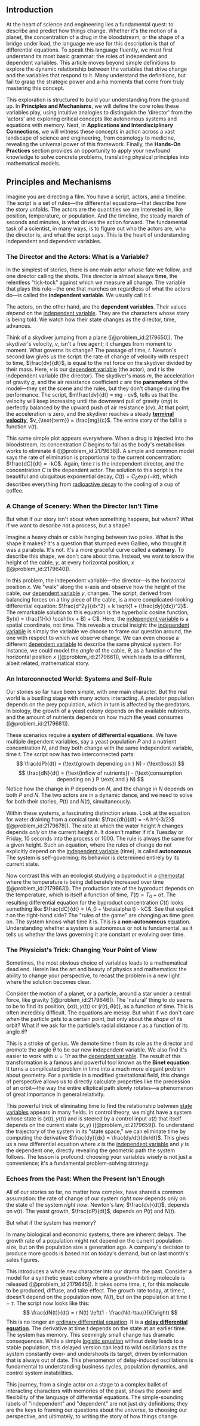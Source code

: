 ## Introduction
At the heart of science and engineering lies a fundamental quest: to describe and predict how things change. Whether it's the motion of a planet, the concentration of a drug in the bloodstream, or the shape of a bridge under load, the language we use for this description is that of differential equations. To speak this language fluently, we must first understand its most basic grammar: the roles of independent and dependent variables. This article moves beyond simple definitions to explore the dynamic relationship between the variables that drive change and the variables that respond to it. Many understand the definitions, but fail to grasp the strategic power and a-ha moments that come from truly mastering this concept.

This exploration is structured to build your understanding from the ground up. In **Principles and Mechanisms**, we will define the core roles these variables play, using intuitive analogies to distinguish the 'director' from the 'actors' and exploring critical concepts like autonomous systems and equations with memory. Next, in **Applications and Interdisciplinary Connections**, we will witness these concepts in action across a vast landscape of science and engineering, from cosmology to medicine, revealing the universal power of this framework. Finally, the **Hands-On Practices** section provides an opportunity to apply your newfound knowledge to solve concrete problems, translating physical principles into mathematical models.

## Principles and Mechanisms

Imagine you are directing a film. You have a script, actors, and a timeline. The script is a set of rules—the differential equations—that describe how the story unfolds. The actors are the quantities we are interested in, like position, temperature, or population. And the timeline, the steady march of seconds and minutes, is what drives the action forward. The fundamental task of a scientist, in many ways, is to figure out who the actors are, who the director is, and what the script says. This is the heart of understanding independent and dependent variables.

### The Director and the Actors: What is a Variable?

In the simplest of stories, there is one main actor whose fate we follow, and one director calling the shots. This director is almost always **time**, the relentless "tick-tock" against which we measure all change. The variable that plays this role—the one that marches on regardless of what the actors do—is called the **independent variable**. We usually call it $t$.

The actors, on the other hand, are the **dependent variables**. Their values *depend* on the [independent variable](@article_id:146312). They are the characters whose story is being told. We watch how their state changes as the director, time, advances.

Think of a skydiver jumping from a plane ([@problem_id:2179650]). The skydiver's velocity, $v$, isn't a free agent; it changes from moment to moment. What governs its change? The passage of time, $t$. Newton's second law gives us the script: the rate of change of velocity with respect to time, $\frac{dv}{dt}$, is equal to the net force on the skydiver divided by their mass. Here, $v$ is our [dependent variable](@article_id:143183) (the actor), and $t$ is the independent variable (the director). The skydiver's mass $m$, the acceleration of gravity $g$, and the air resistance coefficient $c$ are the **parameters** of the model—they set the scene and the rules, but they don't change during the performance. The script, $m\frac{dv}{dt} = mg - cv$, tells us that the velocity will keep increasing until the downward pull of gravity ($mg$) is perfectly balanced by the upward push of air resistance ($cv$). At that point, the acceleration is zero, and the skydiver reaches a steady **[terminal velocity](@article_id:147305)**, $v_{\text{term}} = \frac{mg}{c}$. The entire story of the fall is a function $v(t)$.

This same simple plot appears everywhere. When a drug is injected into the bloodstream, its concentration $C$ begins to fall as the body's metabolism works to eliminate it ([@problem_id:2179638]). A simple and common model says the rate of elimination is proportional to the current concentration: $\frac{dC}{dt} = -kC$. Again, time $t$ is the independent director, and the concentration $C$ is the dependent actor. The solution to this script is the beautiful and ubiquitous exponential decay, $C(t) = C_0 \exp(-kt)$, which describes everything from [radioactive decay](@article_id:141661) to the cooling of a cup of coffee.

### A Change of Scenery: When the Director Isn't Time

But what if our story isn't about *when* something happens, but *where*? What if we want to describe not a process, but a shape?

Imagine a heavy chain or cable hanging between two poles. What is the shape it makes? It's a question that stumped even Galileo, who thought it was a parabola. It's not. It's a more graceful curve called a **catenary**. To describe this shape, we don't care about time. Instead, we want to know the height of the cable, $y$, at every horizontal position, $x$ ([@problem_id:2179640]).

In this problem, the independent variable—the director—is the horizontal position $x$. We "walk" along the x-axis and observe how the height of the cable, our [dependent variable](@article_id:143183) $y$, changes. The script, derived from balancing forces on a tiny piece of the cable, is a more complicated-looking differential equation: $\frac{d^2y}{dx^2} = k \sqrt{1 + (\frac{dy}{dx})^2}$. The remarkable solution to this equation is the hyperbolic cosine function, $y(x) = \frac{1}{k} \cosh(kx + B) + C$. Here, the [independent variable](@article_id:146312) is a spatial coordinate, not time. This reveals a crucial insight: the [independent variable](@article_id:146312) is simply the variable we choose to frame our question around, the one with respect to which we observe change. We can even choose a different [dependent variable](@article_id:143183) to describe the same physical system. For instance, we could model the *angle* of the cable, $\theta$, as a function of the horizontal position $x$ ([@problem_id:2179661]), which leads to a different, albeit related, mathematical story.

### An Interconnected World: Systems and Self-Rule

Our stories so far have been simple, with one main character. But the real world is a bustling stage with many actors interacting. A predator population depends on the prey population, which in turn is affected by the predators. In biology, the growth of a yeast colony depends on the available nutrients, and the amount of nutrients depends on how much the yeast consumes ([@problem_id:2179681]).

These scenarios require a **system of differential equations**. We have multiple dependent variables, say a yeast population $P$ and a nutrient concentration $N$, and they both change with the same independent variable, time $t$. The script now has two interconnected parts:
$$ \frac{dP}{dt} = (\text{growth depending on } N) - (\text{loss}) $$
$$ \frac{dN}{dt} = (\text{inflow of nutrients}) - (\text{consumption depending on } P \text{ and } N) $$
Notice how the change in $P$ depends on $N$, and the change in $N$ depends on both $P$ and $N$. The two actors are in a dynamic dance, and we need to solve for both their stories, $P(t)$ and $N(t)$, simultaneously.

Within these systems, a fascinating distinction arises. Look at the equation for water draining from a conical tank: $\frac{dh}{dt} = -A h^{-3/2}$ ([@problem_id:2179678]). The rate at which the water height $h$ changes depends *only* on the current height $h$. It doesn't matter if it's Tuesday or Friday, 10 seconds into the process or 1000. The rule is always the same for a given height. Such an equation, where the rules of change do not explicitly depend on the [independent variable](@article_id:146312) (time), is called **autonomous**. The system is self-governing; its behavior is determined entirely by its current state.

Now contrast this with an ecologist studying a byproduct in a [chemostat](@article_id:262802) where the temperature is being deliberately increased over time ([@problem_id:2179663]). The production rate of the byproduct depends on the temperature, which is itself a function of time, $T(t) = T_0 + \alpha t$. The resulting differential equation for the byproduct concentration $C(t)$ looks something like $\frac{dC}{dt} = (A_0 + \beta\alpha t) - kC$. See that explicit $t$ on the right-hand side? The "rules of the game" are changing as time goes on. The system knows what time it is. This is a **non-autonomous** equation. Understanding whether a system is autonomous or not is fundamental, as it tells us whether the laws governing it are constant or evolving over time.

### The Physicist's Trick: Changing Your Point of View

Sometimes, the most obvious choice of variables leads to a mathematical dead end. Herein lies the art and beauty of physics and mathematics: the ability to change your perspective, to recast the problem in a new light where the solution becomes clear.

Consider the motion of a planet, or a particle, around a star under a central force, like gravity ([@problem_id:2179646]). The 'natural' thing to do seems to be to find its position, $(x(t), y(t))$ or $(r(t), \theta(t))$, as a function of time. This is often incredibly difficult. The equations are messy. But what if we don't care *when* the particle gets to a certain point, but only about the *shape* of its orbit? What if we ask for the particle's radial distance $r$ as a function of its angle $\theta$?

This is a stroke of genius. We demote time $t$ from its role as the director and promote the angle $\theta$ to be our new independent variable. We also find it's easier to work with $u = 1/r$ as the [dependent variable](@article_id:143183). The result of this transformation is a famous and powerful tool known as the **Binet equation**. It turns a complicated problem in time into a much more elegant problem about geometry. For a particle in a modified gravitational field, this change of perspective allows us to directly calculate properties like the precession of an orbit—the way the entire elliptical path slowly rotates—a phenomenon of great importance in general relativity.

This powerful trick of eliminating time to find the relationship between [state variables](@article_id:138296) appears in many fields. In control theory, we might have a system whose state is $(x(t), y(t))$ and is steered by a control input $u(t)$ that itself depends on the current state $(x,y)$ ([@problem_id:2179659]). To understand the trajectory of the system in its "state space," we can eliminate time by computing the derivative $\frac{dy}{dx} = \frac{dy/dt}{dx/dt}$. This gives us a new differential equation where $x$ is the [independent variable](@article_id:146312) and $y$ is the dependent one, directly revealing the geometric path the system follows. The lesson is profound: choosing your variables wisely is not just a convenience; it's a fundamental problem-solving strategy.

### Echoes from the Past: When the Present Isn't Enough

All of our stories so far, no matter how complex, have shared a common assumption: the rate of change of our system *right now* depends only on the state of the system *right now*. Newton's law, $\frac{dv}{dt}$, depends on $v(t)$. The yeast growth, $\frac{dP}{dt}$, depends on $P(t)$ and $N(t)$.

But what if the system has memory?

In many biological and economic systems, there are inherent delays. The growth rate of a population might not depend on the current population size, but on the population size a generation ago. A company's decision to produce more goods is based not on today's demand, but on last month's sales figures.

This introduces a whole new character into our drama: the past. Consider a model for a synthetic yeast colony where a growth-inhibiting molecule is released ([@problem_id:2179645]). It takes some time, $\tau$, for this molecule to be produced, diffuse, and take effect. The growth rate today, at time $t$, doesn't depend on the population now, $N(t)$, but on the population at time $t-\tau$. The script now looks like this:
$$ \frac{dN(t)}{dt} = r N(t) \left(1 - \frac{N(t-\tau)}{K}\right) $$
This is no longer an [ordinary differential equation](@article_id:168127). It is a **[delay differential equation](@article_id:162414)**. The derivative at time $t$ depends on the state at an earlier time. The system has memory. This seemingly small change has dramatic consequences. While a simple [logistic equation](@article_id:265195) without delay leads to a stable population, this delayed version can lead to wild oscillations as the system constantly over- and undershoots its target, driven by information that is always out of date. This phenomenon of delay-induced oscillations is fundamental to understanding business cycles, population dynamics, and control system instabilities.

This journey, from a single actor on a stage to a complex ballet of interacting characters with memories of the past, shows the power and flexibility of the language of differential equations. The simple-sounding labels of "independent" and "dependent" are not just dry definitions; they are the keys to framing our questions about the universe, to choosing our perspective, and ultimately, to writing the story of how things change.